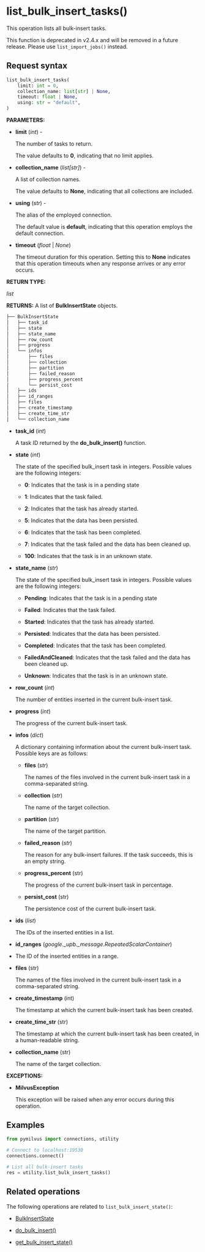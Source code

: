 # list_bulk_insert_tasks()

This operation lists all bulk-insert tasks.

<div class="alert warn">

This function is deprecated in v2.4.x and will be removed in a future release. Please use `list_import_jobs()` instead.

</div>

## Request syntax

```python
list_bulk_insert_tasks(
    limit: int = 0,
    collection_name: list[str] | None,
    timeout: float | None,
    using: str = "default",
)
```

**PARAMETERS:**

- **limit** (*int*) -

    The number of tasks to return.

    The value defaults to **0**, indicating that no limit applies. 

- **collection_name** (*list[str]*) -

    A list of collection names.

    The value defaults to **None**, indicating that all collections are included.

- **using** (*str*) - 

    The alias of the employed connection.

    The default value is **default**, indicating that this operation employs the default connection.

- **timeout** (*float* | *None*)  

    The timeout duration for this operation. Setting this to **None** indicates that this operation timeouts when any response arrives or any error occurs.

**RETURN TYPE:**

*list*

**RETURNS:**
A list of **BulkInsertState** objects.

```python
├── BulkInsertState
│   ├── task_id 
│   ├── state 
│   ├── state_name   
│   ├── row_count
│   ├── progress
│   └── infos
│       ├── files
│       ├── collection
│       ├── partition
│       ├── failed_reason
│       ├── progress_percent
│       └── persist_cost
│   ├── ids
│   ├── id_ranges
│   ├── files
│   ├── create_timestamp
│   ├── create_time_str
│   └── collection_name
```

- **task_id** (*int*)

    A task ID returned by the **do_bulk_insert()** function.

- **state** (*int*)

    The state of the specified bulk_insert task in integers. Possible values are the following integers:

    - **0**: Indicates that the task is in a pending state

    - **1**: Indicates that the task failed.

    - **2**: Indicates that the task has already started.

    - **5**: Indicates that the data has been persisted.

    - **6**: Indicates that the task has been completed.

    - **7**: Indicates that the task failed and the data has been cleaned up.

    - **100**: Indicates that the task is in an unknown state.

- **state_name** (*str*)

    The state of the specified bulk_insert task in integers. Possible values are the following integers:

    - **Pending**: Indicates that the task is in a pending state

    - **Failed**: Indicates that the task failed.

    - **Started**: Indicates that the task has already started.

    - **Persisted**: Indicates that the data has been persisted.

    - **Completed**: Indicates that the task has been completed.

    - **FailedAndCleaned**: Indicates that the task failed and the data has been cleaned up.

    - **Unknown**: Indicates that the task is in an unknown state.

- **row_count** (*int*)

    The number of entities inserted in the current bulk-insert task.

- **progress** (*int*) 

    The progress of the current bulk-insert task.

- **infos** (*dict*)

    A dictionary containing information about the current bulk-insert task. Possible keys are as follows:

    - **files** (*str*)

        The names of the files involved in the current bulk-insert task in a comma-separated string.

    - **collection** (*str*)

        The name of the target collection.

    - **partition** (*str*)

        The name of the target partition.

    - **failed_reason** (*str*)

        The reason for any bulk-insert failures. If the task succeeds, this is an empty string.

    - **progress_percent** (str)

        The progress of the current bulk-insert task in percentage.

    - **persist_cost** (str)

        The persistence cost of the current bulk-insert task.

- **ids** (*list*) 

    The IDs of the inserted entities in a list.

- **id_ranges** (*google._upb._message.RepeatedScalarContainer*)

- The ID of the inserted entities in a range.

- **files** (str)

    The names of the files involved in the current bulk-insert task in a comma-separated string.

- **create_timestamp** (int)

    The timestamp at which the current bulk-insert task has been created.

- **create_time_str** (str)

    The timestamp at which the current bulk-insert task has been created, in a human-readable string.

- **collection_name** (str)

    The name of the target collection.

**EXCEPTIONS:**

- **MilvusException**

    This exception will be raised when any error occurs during this operation.

## Examples

```python
from pymilvus import connections, utility

# Connect to localhost:19530
connections.connect()

# List all bulk-insert tasks
res = utility.list_bulk_insert_tasks()
```

## Related operations

The following operations are related to `list_bulk_insert_state()`:

- [BulkInsertState](BulkInsertState.md)

- [do_bulk_insert()](do_bulk_insert.md)

- [get_bulk_insert_state()](get_bulk_insert_state.md)

